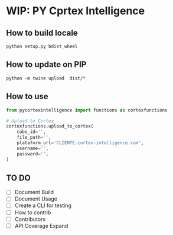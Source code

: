 # WIP: PY Cprtex Intelligence

## How to build locale
```shell
python setup.py bdist_wheel
```

## How to update on PIP
```
python -m twine upload  dist/*
```

## How to use
```python
from pycortexintelligence import functions as cortexfunctions

# Upload to Cortex
cortexfunctions.upload_to_cortex(
    cubo_id='',
    file_path='',
    plataform_url='CLIENTE.cortex-intelligence.com',
    username='',
    password='',
)
```

## TO DO

- [ ] Document Build
- [ ] Document Usage
- [ ] Create a CLI for testing
- [ ] How to contrib
- [ ] Contributors
- [ ] API Coverage Expand

